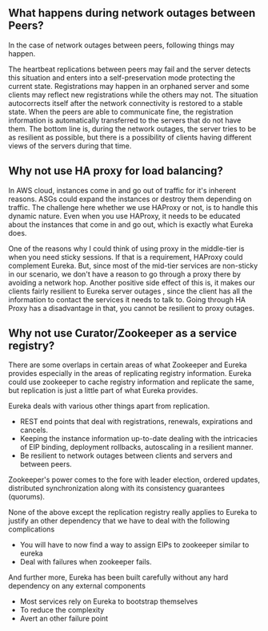 ## What happens during network outages between Peers?

In the case of network outages between peers, following things may happen.

The heartbeat replications between peers may fail and the server detects this situation and enters into a self-preservation mode protecting the current state.
Registrations may happen in an orphaned server and some clients may reflect new registrations while the others may not.
The situation autocorrects itself after the network connectivity is restored to a stable state. When the peers are able to communicate fine, the registration information is automatically transferred to the servers that do not have them.
The bottom line is, during the network outages, the server tries to be as resilient as possible, but there is a possibility of clients having different views of the servers during that time.

## Why not use HA proxy for load balancing?


In AWS cloud, instances come in and go out of traffic for it's inherent reasons. ASGs could expand the instances or destroy them depending on traffic. The challenge here whether
we use HAProxy or not, is to handle this dynamic nature. Even when you use HAProxy,  it needs to be educated about the instances that come in and go out,  which is exactly what
Eureka does.

One of the reasons why I could think of using proxy in the middle-tier is when you need sticky sessions. If that is a requirement, HAProxy could complement Eureka. But, since most
of the mid-tier services are non-sticky in our scenario, we don't have a reason to go through a proxy there by avoiding a network  hop. Another positive side effect of this is, it makes
our clients fairly resilient to Eureka server outages , since the client has all the information to contact the services it needs to talk to. Going through HA Proxy has a disadvantage in
that, you cannot be resilient to proxy outages.


## Why not use Curator/Zookeeper as a service registry? 

There are some overlaps in certain areas of what Zookeeper and Eureka provides especially in the areas of replicating registry information. Eureka could use zookeeper to cache registry information and replicate the same, but replication is just a little part of what Eureka provides. 

Eureka deals with various other things apart from replication.

* REST end points that deal with registrations, renewals, expirations and cancels. 
* Keeping the instance information up-to-date dealing with the intricacies of EIP binding, deployment rollbacks, autoscaling in a resilient manner.
* Be resilient to network outages between clients and servers and between peers.

Zookeeper's power comes to the fore with leader election, ordered updates, distributed synchronization along with its consistency guarantees (quorums). 

None of the above except the replication registry really applies to Eureka to justify an other dependency that we have to deal with the following complications

* You will have to now find a way to assign EIPs to zookeeper similar to eureka
* Deal with failures when zookeeper fails.

And further more, Eureka has been built carefully without any hard dependency on any external components  

* Most services rely on Eureka to bootstrap themselves
* To reduce the complexity
* Avert an other failure point
